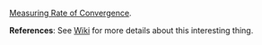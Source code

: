 [Measuring Rate of Convergence](../../AMATH%20515%20Optimization%20Fundamentals/Gradient%20Descend/Measuring%20Rate%20of%20Convergence.md). 


**References**: 
See [Wiki](https://en.wikipedia.org/wiki/Aitken%27s_delta-squared_process) for more details about this interesting thing. 